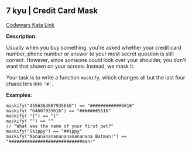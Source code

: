 ## 7 kyu | Credit Card Mask

[Codewars Kata Link](https://www.codewars.com/kata/5412509bd436bd33920011bc/train/javascript)

**Description:**

Usually when you buy something, you're asked whether your credit card number, phone number or answer to your most secret question is still correct. However, since someone could look over your shoulder, you don't want that shown on your screen. Instead, we mask it.

Your task is to write a function `maskify`, which changes all but the last four characters into `'#'`.

**Examples:**
```
maskify("4556364607935616") == "############5616"
maskify( "64607935616") == "#######5616"
maskify( "1") == "1"
maskify( "") == ""
// "What was the name of your first pet?"
maskify("Skippy") == "##ippy"
maskify("Nananananananananananana Batman!") == "############################man!"
```